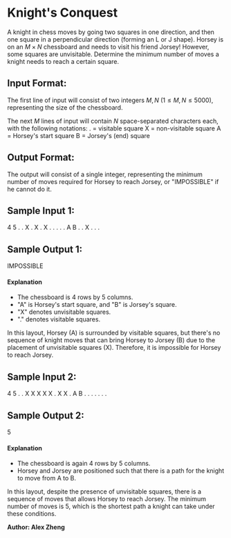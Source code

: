 # Knight's Conquest

A knight in chess moves by going two squares in one direction, and then one square in a perpendicular direction (forming an L or J shape). Horsey is on an $M \times N$ chessboard and needs to visit his friend Jorsey! However, some squares are unvisitable. Determine the minimum number of moves a knight needs to reach a certain square.

## Input Format:

The first line of input will consist of two integers $M, N$ $(1 \leq M, N \leq 5000)$, representing the size of the chessboard.

The next $M$ lines of input will contain $N$ space-separated characters each, with the following notations:
. = visitable square
X = non-visitable square
A = Horsey's start square
B = Jorsey's (end) square

## Output Format:

The output will consist of a single integer, representing the minimum number of moves required for Horsey to reach Jorsey, or "IMPOSSIBLE" if he cannot do it.

## Sample Input 1:
4 5
. . X . X
. X . . .
. . A B .
. X . . .

## Sample Output 1:
IMPOSSIBLE

#### Explanation

- The chessboard is 4 rows by 5 columns.
- "A" is Horsey's start square, and "B" is Jorsey's square.
- "X" denotes unvisitable squares.
- "." denotes visitable squares.

In this layout, Horsey (A) is surrounded by visitable squares, but there's no sequence of knight moves that can bring Horsey to Jorsey (B) due to the placement of unvisitable squares (X). Therefore, it is impossible for Horsey to reach Jorsey.

## Sample Input 2:
4 5
. . X X X
X X . X X
. A B . .
. . . . .

## Sample Output 2:
5

#### Explanation

- The chessboard is again 4 rows by 5 columns.
- Horsey and Jorsey are positioned such that there is a path for the knight to move from A to B.

In this layout, despite the presence of unvisitable squares, there is a sequence of moves that allows Horsey to reach Jorsey. The minimum number of moves is 5, which is the shortest path a knight can take under these conditions.

**Author: Alex Zheng**
